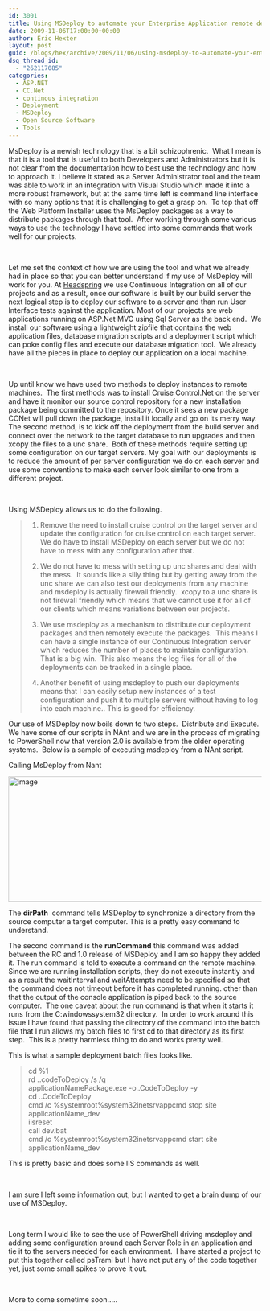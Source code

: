 ```yaml
---
id: 3001
title: Using MSDeploy to automate your Enterprise Application remote deployments.
date: 2009-11-06T17:00:00+00:00
author: Eric Hexter
layout: post
guid: /blogs/hex/archive/2009/11/06/using-msdeploy-to-automate-your-enterprise-application-remote-deployments.aspx
dsq_thread_id:
  - "262117085"
categories:
  - ASP.NET
  - CC.Net
  - continous integration
  - Deployment
  - MSDeploy
  - Open Source Software
  - Tools
---
```

</p> 

MsDeploy is a newish technology that is a bit schizophrenic.&#160; What I mean is that it is a tool that is useful to both Developers and Administrators but it is not clear from the documentation how to best use the technology and how to approach it. I believe it stated as a Server Administrator tool and the team was able to work in an integration with Visual Studio which made it into a more robust framework, but at the same time left is command line interface with so many options that it is challenging to get a grasp on.&#160; To top that off the Web Platform Installer uses the MsDeploy packages as a way to distribute packages through that tool.&#160; After working through some various ways to use the technology I have settled into some commands that work well for our projects. 

&#160;

Let me set the context of how we are using the tool and what we already had in place so that you can better understand if my use of MsDeploy will work for you. At [Headspring](http://www.headspringsystems.com/) we use Continuous Integration on all of our projects and as a result, once our software is built by our build server the next logical step is to deploy our software to a server and than run User Interface tests against the application. Most of our projects are web applications running on ASP.Net MVC using Sql Server as the back end.&#160; We install our software using a lightweight zipfile that contains the web application files, database migration scripts and a deployment script which can poke config files and execute our database migration tool.&#160; We already have all the pieces in place to deploy our application on a local machine.

&#160;

Up until know we have used two methods to deploy instances to remote machines.&#160; The first methods was to install Cruise Control.Net on the server and have it monitor our source control repository for a new installation package being committed to the repository. Once it sees a new package CCNet will pull down the package, install it locally and go on its merry way.&#160; The second method, is to kick off the deployment from the build server and connect over the network to the target database to run upgrades and then xcopy the files to a unc share.&#160; Both of these methods require setting up some configuration on our target servers. My goal with our deployments is to reduce the amount of per server configuration we do on each server and use some conventions to make each server look similar to one from a different project.

&#160;

Using MSDeploy allows us to do the following.

> 1. Remove the need to install cruise control on the target server and update the configuration for cruise control on each target server.&#160; We do have to install MSDeploy on each server but we do not have to mess with any configuration after that.
> 
> 2. We do not have to mess with setting up unc shares and deal with the mess.&#160; It sounds like a silly thing but by getting away from the unc share we can also test our deployments from any machine and msdeploy is actually firewall friendly.&#160; xcopy to a unc share is not firewall friendly which means that we cannot use it for all of our clients which means variations between our projects.&#160; 
> 
> 3. We use msdeploy as a mechanism to distribute our deployment packages and then remotely execute the packages.&#160; This means I can have a single instance of our Continuous Integration server which reduces the number of places to maintain configuration.&#160; That is a big win.&#160; This also means the log files for all of the deployments can be tracked in a single place.
> 
> 4. Another benefit of using msdeploy to push our deployments means that I can easily setup new instances of a test configuration and push it to multiple servers without having to log into each machine.. This is good for efficiency.

Our use of MSDeploy now boils down to two steps.&#160; Distribute and Execute.&#160; We have some of our scripts in NAnt and we are in the process of migrating to PowerShell now that version 2.0 is available from the older operating systems.&#160; Below is a sample of executing msdeploy from a NAnt script.

Calling MsDeploy from Nant

[<img style="border-right-width: 0px;border-top-width: 0px;border-bottom-width: 0px;border-left-width: 0px" border="0" alt="image" src="http://lostechies.com/erichexter/files/2011/03/image_thumb_19E0E10C.png" width="1028" height="249" />](http://lostechies.com/erichexter/files/2011/03/image_4912CCA3.png)

The **dirPath**&#160; command tells MSDeploy to synchronize a directory from the source computer a target computer. This is a pretty easy command to understand.

The second command is the **runCommand** this command was added between the RC and 1.0 release of MSDeploy and I am so happy they added it. The run command is told to execute a command on the remote machine.&#160; Since we are running installation scripts, they do not execute instantly and as a result the waitInterval and waitAttempts need to be specified so that the command does not timeout before it has completed running. other than that the output of the console application is piped back to the source computer.&#160; The one caveat about the run command is that when it starts it runs from the C:windowssystem32 directory.&#160; In order to work around this issue I have found that passing the directory of the command into the batch file that I run allows my batch files to first cd to that directory as its first step.&#160; This is a pretty harmless thing to do and works pretty well.

This is what a sample deployment batch files looks like.

> cd %1   
> rd ..codeToDeploy /s /q   
> applicationNamePackage.exe -o..CodeToDeploy -y   
> cd ..CodeToDeploy   
> cmd /c %systemroot%system32inetsrvappcmd stop site applicationName_dev   
> iisreset   
> call dev.bat   
> cmd /c %systemroot%system32inetsrvappcmd start site applicationName_dev

This is pretty basic and does some IIS commands as well.&#160; 

&#160;

I am sure I left some information out, but I wanted to get a brain dump of our use of MSDeploy.

&#160;

Long term I would like to see the use of PowerShell driving msdeploy and adding some configuration around each Server Role in an application and tie it to the servers needed for each environment.&#160; I have started a project to put this together called psTrami but I have not put any of the code together yet, just some small spikes to prove it out.

&#160;

More to come sometime soon…..